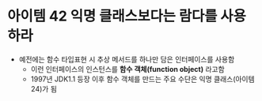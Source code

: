 # 아이템 42 익명 클래스보다는 람다를 사용하라
- 예전에는 함수 타입표현 시 추상 메서드를 하나만 담은 인터페이스를 사용함
    - 이런 인터페이스의 인스턴스를 **함수 객체(function object)** 라고함
    - 1997년 JDK1.1 등장 이후 함수 객체를 만드는 주요 수단은 익명 클래스(아이템 24)가 됨
 